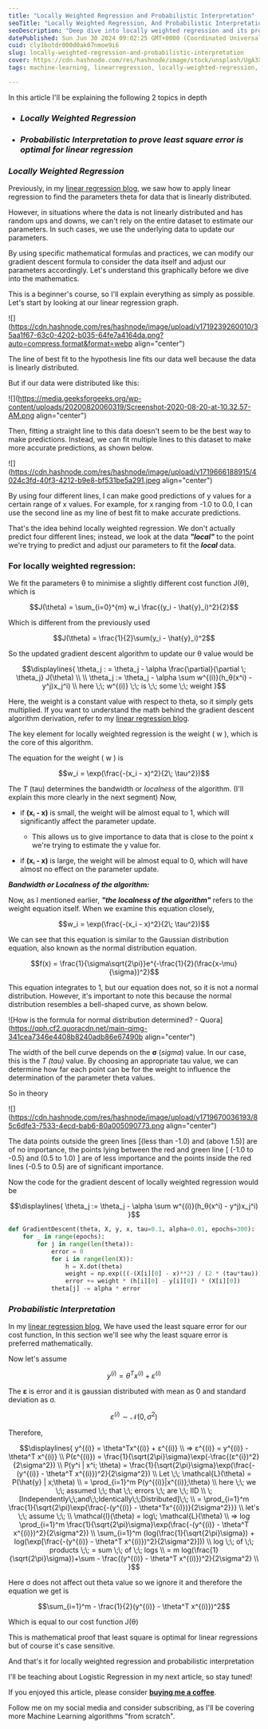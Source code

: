 ```yaml
---
title: "Locally Weighted Regression and Probabilistic Interpretation"
seoTitle: "Locally Weighted Regression, And Probabilistic Interpretation"
seoDescription: "Deep dive into locally weighted regression and its probabilistic interpretation, proving least square error's optimality in linear regression"
datePublished: Sun Jun 30 2024 09:02:25 GMT+0000 (Coordinated Universal Time)
cuid: cly1botdr000d0ak07nmoe9i6
slug: locally-weighted-regression-and-probabilistic-interpretation
cover: https://cdn.hashnode.com/res/hashnode/image/stock/unsplash/UgA3Xvi3SkA/upload/65926025fe3f95ec89d102006f0c588f.jpeg
tags: machine-learning, linearregression, locally-weighted-regression, probabilistic-interpretation-in-machine-learning, math-for-machine-learning

---
```


In this article I'll be explaining the following 2 topics in depth

* ### *Locally Weighted Regression*
    
* ### *Probabilistic Interpretation to prove least square error is optimal for linear regression*
    

### *Locally Weighted Regression*

Previously, in my [linear regression blog](https://vamshi.study/linear-regression-from-scratch), we saw how to apply linear regression to find the parameters theta for data that is linearly distributed.

However, in situations where the data is not linearly distributed and has random ups and downs, we can't rely on the entire dataset to estimate our parameters. In such cases, we use the underlying data to update our parameters.

By using specific mathematical formulas and practices, we can modify our gradient descent formula to consider the data itself and adjust our parameters accordingly. Let's understand this graphically before we dive into the mathematics.

This is a beginner's course, so I'll explain everything as simply as possible. Let's start by looking at our linear regression graph.

![](https://cdn.hashnode.com/res/hashnode/image/upload/v1719239260010/35aa1f67-63c0-4202-b035-64fe7a4164da.png?auto=compress,format&format=webp align="center")

The line of best fit to the hypothesis line fits our data well because the data is linearly distributed.

But if our data were distributed like this:

![](https://media.geeksforgeeks.org/wp-content/uploads/20200820060319/Screenshot-2020-08-20-at-10.32.57-AM.png align="center")

Then, fitting a straight line to this data doesn't seem to be the best way to make predictions. Instead, we can fit multiple lines to this dataset to make more accurate predictions, as shown below.

![](https://cdn.hashnode.com/res/hashnode/image/upload/v1719666188915/4024c3fd-40f3-4212-b9e8-bf531be5a291.jpeg align="center")

By using four different lines, I can make good predictions of y values for a certain range of x values. For example, for x ranging from -1.0 to 0.0, I can use the second line as my line of best fit to make accurate predictions.

That's the idea behind locally weighted regression. We don't actually predict four different lines; instead, we look at the data ***"local"*** to the point we're trying to predict and adjust our parameters to fit the ***local*** data.

### For locally weighted regression:

We fit the parameters θ to minimise a slightly different cost function J(θ), which is

$$J(\theta) = \sum_{i=0}^{m} w_i \frac{(y_i - \hat{y}_i)^2}{2}$$

Which is different from the previously used

$$J(\theta) = \frac{1}{2}\sum(y_i - \hat{y}_i)^2$$

So the updated gradient descent algorithm to update our θ value would be

$$\displaylines{ \theta_j : = \theta_j - \alpha \frac{\partial}{\partial \; \theta_j} J(\theta) \\ \\ \theta_j := \theta_j - \alpha \sum w^{(i)}(h_θ(x^i) - y^j)x_j^i) \\ here \;\; w^{(i)} \;\; is \;\; some \;\; weight }$$

Here, the weight is a constant value with respect to theta, so it simply gets multiplied. If you want to understand the math behind the gradient descent algorithm derivation, refer to my [linear regression blog](https://vamshi.study/linear-regression-from-scratch).

The key element for locally weighted regression is the weight ( w ), which is the core of this algorithm.

The equation for the weight ( w ) is

$$w_i = \exp(\frac{-(x_i - x)^2}{2\; \tau^2})$$

The *T* (tau) determines the bandwidth or *localness* of the algorithm. (I'll explain this more clearly in the next segment) Now,

* if **(xᵢ - x)** is small, the weight will be almost equal to 1, which will significantly affect the parameter update.
    
    * This allows us to give importance to data that is close to the point x we're trying to estimate the y value for.
        
* if **(xᵢ - x)** is large, the weight will be almost equal to 0, which will have almost no effect on the parameter update.
    

***Bandwidth or Localness of the algorithm:***

Now, as I mentioned earlier, ***"the localness of the algorithm"*** refers to the weight equation itself. When we examine this equation closely,

$$w_i = \exp(\frac{-(x_i - x)^2}{2\; \tau^2})$$

We can see that this equation is similar to the Gaussian distribution equation, also known as the normal distribution equation.

$$f(x) = \frac{1}{\sigma\sqrt{2\pi}}e^{-\frac{1}{2}(\frac{x-\mu}{\sigma})^2}$$

This equation integrates to 1, but our equation does not, so it is not a normal distribution. However, it's important to note this because the normal distribution resembles a bell-shaped curve, as shown below.

![How is the formula for normal distribution determined? - Quora](https://qph.cf2.quoracdn.net/main-qimg-341cea7346e4408b8240adb86e67490b align="center")

The width of the bell curve depends on the **σ** (*sigma*) value. In our case, this is the *T (tau)* value. By choosing an appropriate tau value, we can determine how far each point can be for the weight to influence the determination of the parameter theta values.

So in theory

![](https://cdn.hashnode.com/res/hashnode/image/upload/v1719670036193/85c6dfe3-7533-4ecd-bab6-80a005090773.png align="center")

The data points outside the green lines \[(less than -1.0) and (above 1.5)\] are of no importance, the points lying between the red and green line \[ (-1.0 to -0.5) and (0.5 to 1.0) \] are of less importance and the points inside the red lines (-0.5 to 0.5) are of significant importance.

Now the code for the gradient descent of locally weighted regression would be

$$\displaylines{ \theta_j := \theta_j - \alpha \sum w^{(i)}(h_θ(x^i) - y^j)x_j^i) }$$

```python
def GradientDescent(theta, X, y, x, tau=0.1, alpha=0.01, epochs=300):
    for _ in range(epochs):
        for j in range(len(theta)):
            error = 0
            for i in range(len(X)):
                h = X.dot(theta)
                weight = np.exp(((-(X[i][0] - x)**2) / (2 * (tau*tau))))
                error += weight * (h[i][0] - y[i][0]) * (X[i][0])
            theta[j] -= alpha * error
```

### *Probabilistic Interpretation*

In my [linear regression blog](https://vamshi.study/linear-regression-from-scratch), We have used the least square error for our cost function, In this section we'll see why the least square error is preferred mathematically.

Now let's assume

$$y^{(i)} = \theta^Tx^{(i)} + ε^{(i)}$$

The **ε** is error and it is gaussian distributed with mean as 0 and standard deviation as σ.

$$ε^{(i)} \sim \mathcal{N}(0, \sigma^2)$$

Therefore,

$$\displaylines{ y^{(i)} = \theta^Tx^{(i)} + ε^{(i)} \\ => ε^{(i)} = y^{(i)} - \theta^T x^{(i)} \\ P(ε^{(i)}) = \frac{1}{\sqrt{2\pi}\sigma}\exp(-\frac{(ε^{i})^2}{2\sigma^2}) \\ P(y^i | x^i; \theta) = \frac{1}{\sqrt{2\pi}\sigma}\exp(\frac{-(y^{(i)} - \theta^T x^{(i)})^2}{2\sigma^2}) \\ Let \;\; \mathcal{L}(\theta) = P(\hat{y} | x;\theta) \\ = \prod_{i=1}^m P(y^{(i)}|x^{(i)};\theta) \\ here \;\; we \;\; assumed \;\; that \;\; errors \;\; are \;\; IID \\ \;[Independently\;\;and\;\;Identically\;\;Distributed]\;\; \\ = \prod_{i=1}^m \frac{1}{\sqrt{2\pi}\exp{\frac{-(y^{(i)} - \theta^Tx^{(i)})}{2\sigma^2}}} \\ let's \;\; assume \;\; \\ \mathcal{l}(\theta) = log\; \mathcal{L}(\theta) \\ => log \prod_{i=1}^m \frac{1}{\sqrt{2\pi}\sigma}\exp(\frac{-(y^{(i)} - \theta^T x^{(i)})^2}{2\sigma^2}) \\ \sum_{i=1}^m (log(\frac{1}{\sqrt{2\pi}\sigma}) + log(\exp[\frac{-(y^{(i)} - \theta^T x^{(i)})^2}{2\sigma^2}])) \\ log \;\; of \;\; products \;\; = sum \;\; of \;\; logs \\ = m log(\frac{1}{\sqrt{2\pi}\sigma})+\sum - \frac{(y^{(i)} - \theta^T x^{(i)})^2}{2\sigma^2} \\ }$$

Here σ does not affect out theta value so we ignore it and therefore the equation we get is

$$\sum_{i=1}^m - \frac{1}{2}(y^{(i)} - \theta^T x^{(i)})^2$$

Which is equal to our cost function J(θ)

This is mathematical proof that least square is optimal for linear regressions but of course it's case sensitive.

And that's it for locally weighted regression and probabilistic interpretation

I'll be teaching about Logistic Regression in my next article, so stay tuned!

If you enjoyed this article, please consider [**buying me a coffee**](https://www.buymeacoffee.com/vamshi6).

Follow me on my social media and consider subscribing, as I'll be covering more Machine Learning algorithms "from scratch".
